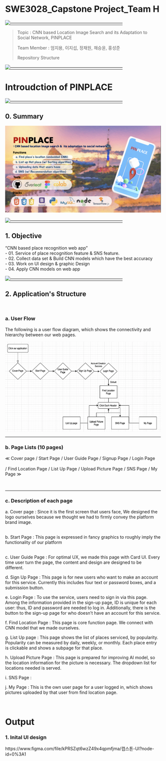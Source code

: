 # SWE3028_Capstone Project_Team H

[![——————————————————————————](https://raw.githubusercontent.com/andreasbm/readme/master/assets/lines/colored.png)](#license)

> Topic : CNN based Location Image Search and its Adaptation to Social Network, PINPLACE
>
> Team Member : 엄지용, 이지섭, 정채원, 채승윤, 홍성준
> 
> Repository Structure
> 
[![——————————————————————————](https://raw.githubusercontent.com/andreasbm/readme/master/assets/lines/colored.png)](#license)
 

# Introudction of PINPLACE

[![——————————————————————————](https://raw.githubusercontent.com/andreasbm/readme/master/assets/lines/colored.png)](#license)

<h2>0. Summary</h2>
<img src="./pinplace.png">
<br>

[![——————————————————————————](https://raw.githubusercontent.com/andreasbm/readme/master/assets/lines/colored.png)](#license)

<h2> 1. Objective </h2>
 “CNN based place recognition web app”
 <br>
- 01. Service of place recognition feature & SNS feature.
 <br>
- 02. Collect data set & Build CNN models which have the best accuracy
 <br>
- 03. Work on UI design & graphic Design
 <br>
- 04. Apply CNN models on web app
<br>


[![——————————————————————————](https://raw.githubusercontent.com/andreasbm/readme/master/assets/lines/colored.png)](#license)


<h2> 2. Application's Structure </h2>
 <br>

<h3> a. User Flow </h3>
 <p> The following is a user flow diagram, which shows the connectivity and hierarchy between our web pages.
 </p>
<img src="./userflow.png">
 <br>

------------------------------------------------------------------------------

<h3> b. Page Lists (10 pages) </h3>
<p>≪  Cover page / Start Page / User Guide Page / Signup Page / Login Page <br> <br>
 / Find Location Page / List Up Page / Upload Picture Page / SNS Page / My Page  ≫ </p>
 <br>

------------------------------------------------------------------------------

<h3> c. Description of each page  </h3>

<p>

	
a.	Cover page :
 Since it is the first screen that users face, We designed the logo ourselves because we thought we had to firmly convey the platform brand image.
<br><br>

b.	Start Page :
 This page is expressed in fancy graphics to roughly imply the functionality of our platform<br>
	<br>


c.	User Guide Page :
 For optimal UX, we made this page with Card UI. Every time user turn the page, the content and design are designed to be different. <br>


d.	Sign Up Page :
 This page is for new users who want to make an account for this service. Currently this includes four text or password boxes, and a submission button. <br>



e.	Login Page :
 To use the service, users need to sign in via this page. Among the information provided in the sign-up page, ID is unique for each user: thus, ID and password are needed to log in. Additionally, there is the button to the sign-up page for who doesn’t have an account for this service. <br>



f.	Find Location Page :
 This page is core function page. We connect with CNN model that we made ourselves.  <br>


g.	List Up page :
 This page shows the list of places serviced, by popularity. Popularity can be measured by daily, weekly, or monthly. Each place entry is clickable and shows a subpage for that place. <br>


h.	Upload Picture Page :
 This page is prepared for improving AI model, so the location information for the picture is necessary. The dropdown list for locations needed is served. <br>


 
i.	SNS Page :<br>




j.	My Page :
This is the own user page for a user logged in, which shows pictures uploaded by that user from find location page. 


<br>
 
</p>


# Output
<h3> 1. Inital UI design </h3>
https://www.figma.com/file/kPRSZqt6wzZ49x4qpmfjma/캡스톤-UI?node-id=0%3A1
<br>
